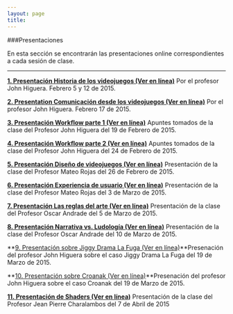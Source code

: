 ```yaml
---
layout: page
title: 
--- 
```

###Presentaciones

En esta sección se encontrarán las presentaciones online correspondientes a cada sesión de clase. 
- - - 

**[1. Presentación Historia de los videojuegos (Ver en línea)](http://videojuegosun.github.io/Design/)** Por el profesor John Higuera. Febrero 5 y 12 de 2015. 

**[2. Presentation Comunicación desde los videojuegos (Ver en línea)](http://videojuegosun.github.io/Communication/)** Por el profesor John Higuera. Febrero 17 de 2015. 

**[3. Presentación Workflow parte 1 (Ver en línea)](http://videojuegosun.github.io/Workflow)** Apuntes tomados de la clase del Profesor John Higuera del 19 de Febrero de 2015.

**[4. Presentación Workflow parte 2 (Ver en línea)](http://videojuegosun.github.io/WorkflowPart2/)** Apuntes tomados de la clase del Profesor John Higuera del 24 de Febrero de 2015.

**[5. Presentación Diseño de videojuegos (Ver en línea)](http://videojuegosun.github.io/Design2/)** Presentación de la clase del Profesor Mateo Rojas del 26 de Febrero de 2015.

**[6. Presentación Experiencia de usuario (Ver en línea)](http://videojuegosun.github.io/UserExperience/)** Presentación de la clase del Profesor Mateo Rojas del 3 de Marzo de 2015.

**[7. Presentación Las reglas del arte (Ver en línea)](http://videojuegosun.github.io/RulesArt/)** Presentación de la clase del Profesor Oscar Andrade del 5 de Marzo de 2015.

**[8. Presentación Narrativa vs. Ludología (Ver en línea)](http://videojuegosun.github.io/Narrative-Ludology/)** Presentación de la clase del Profesor Oscar Andrade del 10 de Marzo de 2015.

**[9. Presentación sobre Jiggy Drama La Fuga (Ver en línea)](http://videojuegosun.github.io/caso_Jiggy/#/1)**Presenación del profesor John Higuera sobre el caso Jiggy Drama La Fuga del 19 de Marzo de 2015.

**[10. Presentación sobre Croanak (Ver en línea)](http://videojuegosun.github.io/casoCroanak/#/1)**Presenación del profesor John Higuera sobre el caso Croanak del 19 de Marzo de 2015.

**[11. Presentación de Shaders (Ver en línea)](http://videojuegosun.github.io/Shaders/#/1)** Presentación de la clase del Profesor Jean Pierre Charalambos del 7 de Abril de 2015